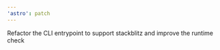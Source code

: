 ```yaml
---
'astro': patch
---
```


Refactor the CLI entrypoint to support stackblitz and improve the runtime check
